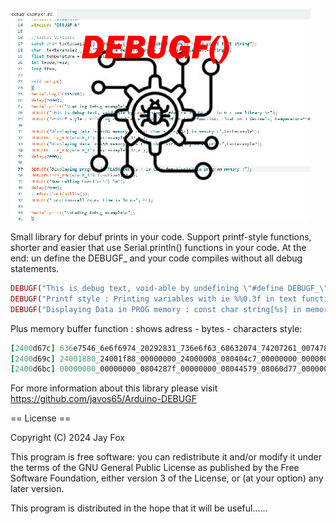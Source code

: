 
![logo](/images/DEBUGF.png?raw=true)

Small library for debuf prints in your code.
Support printf-style functions, shorter and easier that use Serial.println() functions in your code. At the end: un define the DEBUGF_ and your code compiles without all debug statements.

```ruby
DEBUGF("This is debug text, void-able by undefining \"#define DEBUGF_\"  to 0 - see library \n");
DEBUGF("Printf style : Printing variables with ie %%0.3f in text function: Float on 3 decimals, temperature*100 =  %0.3f\n\n",temperature*100);
DEBUGF("Displaying Data in PROG memory : const char string[%s] in memory :",textexample1);
```

Plus memory buffer function : shows adress - bytes - characters style:
```ruby
[2400d67c] 636e7546_6e6f6974_20292831_736e6f63_68632074_74207261_00747865_000003ca_[Func_tion_1() _cons_t ch_ar t_ext._...._]
[2400d69c] 24001880_24001f88_00000000_24000008_080404c7_00000000_00000000_00000000_[...$_...$_...._...$_...._...._...._...._]
[2400d6bc] 00000000_00000000_0804287f_00000000_08044579_08060d77_00000000_24003540_[...._...._(.._...._yE.._w..._...._@5.$_]
``` 

For more information about this library please visit 
https://github.com/javos65/Arduino-DEBUGF

== License ==

Copyright (C) 2024 Jay Fox


This program is free software: you can redistribute it and/or modify
it under the terms of the GNU General Public License as published by
the Free Software Foundation, either version 3 of the License, or
(at your option) any later version.

This program is distributed in the hope that it will be useful......



